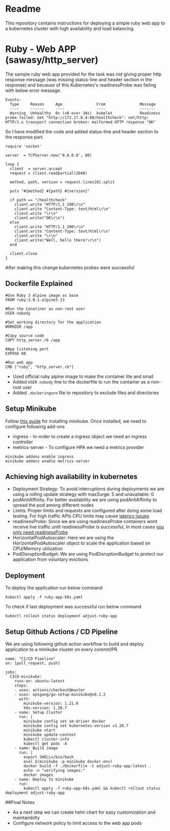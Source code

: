 # Readme

This repository contains instructions for deploying a simple ruby web app to a kubernetes cluster with high availability and load balancing.

# Ruby - Web APP (sawasy/http_server)

The sample ruby web app provided for the task was not giving proper http response message (was missing status-line and header section in the response) and because of this Kubernetes's readinessProbe was failing with below error message. 
```
Events:
  Type     Reason     Age               From               Message
  ----     ------     ----              ----               -------
  Warning  Unhealthy  0s (x8 over 34s)  kubelet            Readiness probe failed: Get "http://172.17.0.4:80/healthcheck": net/http: HTTP/1.x transport connection broken: malformed HTTP response "OK"
```
So I have modified the code and added status-line and header section to the response part.

```
require 'socket'

server  = TCPServer.new('0.0.0.0', 80)

loop {
  client  = server.accept
  request = client.readpartial(2048)
  
  method, path, version = request.lines[0].split

  puts "#{method} #{path} #{version}"

  if path == "/healthcheck"
    client.write "HTTP/1.1 200\r\n" 
    client.write "Content-Type: text/html\r\n"
    client.write "\r\n"
    client.write("OK\r\n")
  else
    client.write "HTTP/1.1 200\r\n" 
    client.write "Content-Type: text/html\r\n"
    client.write "\r\n"
    client.write("Well, hello there!\r\n")
  end

  client.close
}
```
After making this change kubernetes probes were successful 

## Dockerfile Explained

```
#Use Ruby 3 Alpine image as base
FROM ruby:3.0.1-alpine3.13

#Run the Conatiner as non-root user 
USER nobody

#Set working directory for the application
WORKDIR /app

#Copy source code
COPY http_server.rb /app

#App listening port 
EXPOSE 80

#Run web app
CMD ["ruby", "http_server.rb"]
```

* Used official ruby alpine image to make the container lite and small
* Added `USER nobody` line to the dockerfile to run the container as a non-root user
* Added `.dockeringore` file to repository to exclude files and directories

## Setup Minikube

Follow [this guide](https://minikube.sigs.k8s.io/docs/start/) for installing minikube.
Once installed, we need to configure following add-ons

* ingress - In-order to create a ingress object we need an ingress controller
* metrics-server - To configure HPA we need a metrics provider 

```
minikube addons enable ingress
minikube addons enable metrics-server
```

## Achieving high availability in kubernetes

* Deployment Strategy: To avoid interruptions during deployments we are using a rolling update strategy with maxSurge: 5 and unavailable: 0
* podAntiAffinity: For better availability we are using podAntiAffinity to spread the pod among different nodes
* Limits: Proper limits and requests are configured after doing some load testing. For high traffic APIs CPU limits may cause [latency issues](https://github.com/kubernetes/kubernetes/issues/51135)
* readinessProbe: Since we are using readinessProbe containers wont receive live traffic until readinessProbe is successful, In most cases [you only need readinessProbe](https://srcco.de/posts/kubernetes-liveness-probes-are-dangerous.html)
* HorizontalPodAutoscaler: Here we are using the HorizontalPodAutoscaler object to scale the application based on CPU/Memory utilization
* PodDisruptionBudget: We are using PodDisruptionBudget to protect our application from voluntary evictions

## Deployment 

To deploy the application run below command 
```
kubectl apply -f ruby-app-k8s.yaml
```
To check if last deployment was successful run below command 
```
kubectl rollout status deployment adjust-ruby-app
```

## Setup Github Actions / CD Pipeline
We are using following github action workflow to build and deploy application to a minikube cluster on every commit/PR.

```
name: "CI/CD Pipeline"
on: [pull_request, push]

jobs:
  CICD-minikube:
    runs-on: ubuntu-latest
    steps:
    - uses: actions/checkout@master
    - uses: opsgang/ga-setup-minikube@v0.1.2
      with:
        minikube-version: 1.21.0
        k8s-version: 1.20.7
    - name: Setup Cluster
      run: |
        minikube config set vm-driver docker
        minikube config set kubernetes-version v1.20.7
        minikube start
        minikube update-context
        kubectl cluster-info
        kubectl get pods -A
    - name: Build image 
      run: | 
        export SHELL=/bin/bash
        eval $(minikube -p minikube docker-env)
        docker build -f ./Dockerfile -t adjust-ruby-app:latest .
        echo -n "verifying images:"
        docker images
    - name: Deploy to minikube
      run: 
        kubectl apply -f ruby-app-k8s.yaml && kubectl rollout status deployment adjust-ruby-app
```        

##Final Notes 
* As a next step we can create helm chart for easy customization and maintainbilty
* Configure network policy to limit access to the web app pods
